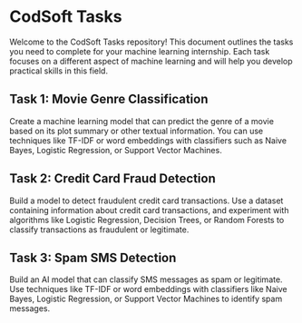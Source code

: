 # CodSoft Tasks

Welcome to the CodSoft Tasks repository! This document outlines the tasks you need to complete for your machine learning internship. Each task focuses on a different aspect of machine learning and will help you develop practical skills in this field.

## Task 1: Movie Genre Classification

Create a machine learning model that can predict the genre of a movie based on its plot summary or other textual information. You can use techniques like TF-IDF or word embeddings with classifiers such as Naive Bayes, Logistic Regression, or Support Vector Machines.

## Task 2: Credit Card Fraud Detection

Build a model to detect fraudulent credit card transactions. Use a dataset containing information about credit card transactions, and experiment with algorithms like Logistic Regression, Decision Trees, or Random Forests to classify transactions as fraudulent or legitimate.

## Task 3: Spam SMS Detection

Build an AI model that can classify SMS messages as spam or legitimate. Use techniques like TF-IDF or word embeddings with classifiers like Naive Bayes, Logistic Regression, or Support Vector Machines to identify spam messages.
